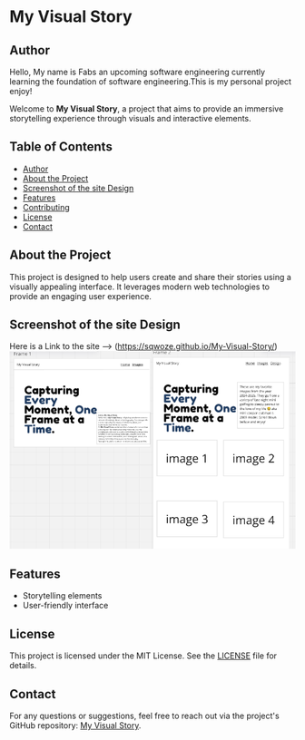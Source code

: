 # My Visual Story

## Author
Hello, My name is Fabs an upcoming software engineering currently learning the foundation of software engineering.This is my personal project enjoy!

Welcome to **My Visual Story**, a project that aims to provide an immersive storytelling experience through visuals and interactive elements.

## Table of Contents
- [Author](#author)
- [About the Project](#about-the-project)
- [Screenshot of the site Design](#Screenshot-of-the-site-Design)
- [Features](#features)
- [Contributing](#contributing)
- [License](#license)
- [Contact](#contact)

## About the Project
This project is designed to help users create and share their stories using a visually appealing interface. It leverages modern web technologies to provide an engaging user experience.

## Screenshot of the site Design
Here is a Link to the site --> (https://sqwoze.github.io/My-Visual-Story/)
![image alt](https://github.com/Sqwoze/My-Visual-Story/blob/7904f35caa9ceba2885a7d0963b9dbd9303f56c2/imgs/image.png)

## Features
- Storytelling elements
- User-friendly interface

## License
This project is licensed under the MIT License. See the [LICENSE](https://github.com/Sqwoze/My-Visual-Story?tab=MIT-1-ov-file) file for details.

## Contact
For any questions or suggestions, feel free to reach out via the project's GitHub repository: [My Visual Story](https://github.com/Sqwoze/My-Visual-Story).